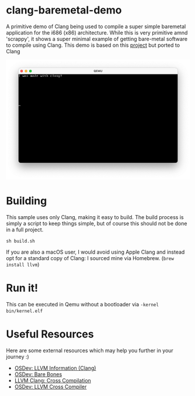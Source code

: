 # clang-baremetal-demo
A primitive demo of Clang being used to compile a super simple baremetal application
for the i686 (x86) architecture. While this is very primitive amnd 'scrappy', it shows a super 
minimal example of getting bare-metal software to compile using Clang. This demo is based on 
this [project](https://github.com/Henje/x86-Toy-OS/) but ported to Clang

![Screenshot](.github/screenshot.png)

# Building
This sample uses only Clang, making it easy to build. The build process is simply 
a script to keep things simple, but of course this should not be done in a full 
project.

```
sh build.sh
```

If you are also a macOS user, I would avoid using Apple Clang and instead opt for 
a standard copy of Clang: I sourced mine via Homebrew. (`brew install llvm`)

# Run it!
This can be executed in Qemu without a bootloader via `-kernel bin/kernel.elf`

# Useful Resources
Here are some external resources which may help you further in your journey :)
- [OSDev: LLVM Information (Clang)](https://wiki.osdev.org/LLVM)
- [OSDev: Bare Bones](https://wiki.osdev.org/Bare_Bones)
- [LLVM Clang: Cross Compilation](https://clang.llvm.org/docs/CrossCompilation.html)
- [OSDev: LLVM Cross Compiler](https://wiki.osdev.org/LLVM_Cross-Compiler)
